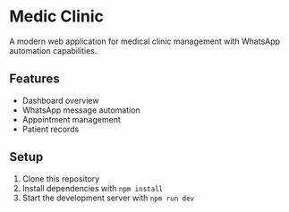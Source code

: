 
# Medic Clinic

A modern web application for medical clinic management with WhatsApp automation capabilities.

## Features
- Dashboard overview
- WhatsApp message automation
- Appointment management
- Patient records

## Setup
1. Clone this repository
2. Install dependencies with `npm install`
3. Start the development server with `npm run dev`
